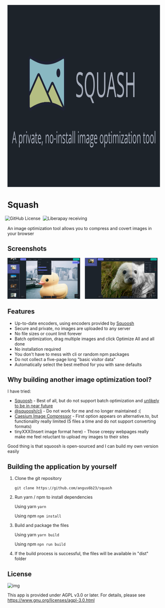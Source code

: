 <div align = center>
  <img src="https://raw.githubusercontent.com/angus6b23/squash/master/public/og-banner.png" width="800" height="600" alt="squash-logo">
</div>

# Squash

<div style="display: flex; gap: 0.5rem; margin-bottom: 1rem; margin-left: -0.5rem">
<img alt="GitHub License" src="https://img.shields.io/github/license/angus6b23/squash">
<img alt="Liberapay receiving" src="https://img.shields.io/liberapay/receives/12a.app">
</div>

An image optimization tool allows you to compress and covert images in your browser

## Screenshots

<div style="display: flex; flex-wrap: wrap; gap: 1rem">
<img src="https://raw.githubusercontent.com/angus6b23/squash/master/public/screenshot_0.jpeg" width="240" height="135" alt="kiku-screenshot" />
<img src="https://raw.githubusercontent.com/angus6b23/squash/master/public/screenshot_1.jpeg" width="240" height="135" alt="kiku-screenshot" />
</div>

## Features

- Up-to-date encoders, using encoders provided by [Squoosh](https://github.com/GoogleChromeLabs/squoosh)
- Secure and private, no images are uploaded to any server
- No file sizes or count limit forever
- Batch optimization, drag multiple images and click Optimize All and all done
- No installation required
- You don't have to mess with cli or random npm packages
- Do not collect a five-page long "basic visitor data"
- Automatically select the best method for you with sane defaults

## Why building another image optimization tool?

I have tried:

- [Squoosh](https://github.com/GoogleChromeLabs/squoosh) - Best of all, but do not support batch optimization and [unlikely to be in near future](https://github.com/GoogleChromeLabs/squoosh/issues/1259)
- [@squoosh/cli](https://www.npmjs.com/package/@squoosh/cli) - Do not work for me and no longer maintained :(
- [Caesium Image Compressor](https://caesium.app/) - First option appears on alternative.to, but functionality really limited (5 files a time and do not support converting formats)
- tinyXXX(Insert image format here) - Those creepy webpages really make me feel reluctant to upload my images to their sites

Good thing is that squoosh is open-sourced and I can build my own version easily

## Building the application by yourself

1. Clone the git repository

   `git clone https://github.com/angus6b23/squash`

2. Run yarn / npm to install dependencies

   Using yarn
   `yarn`

   Using npm
   `npm install`

3. Build and package the files

   Using yarn
   `yarn build`

   Using npm
   `npn run build`

4. If the build process is successful, the files will be available in "dist" folder

## License

![img](https://www.gnu.org/graphics/agplv3-with-text-162x68.png)

This app is provided under AGPL v3.0 or later. For details, please see <https://www.gnu.org/licenses/agpl-3.0.html>
